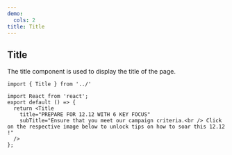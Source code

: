 ```yaml
---
demo:
  cols: 2
title: Title
---
```


## Title

The title component is used to display the title of the page.


```tsx
import { Title } from '../'

import React from 'react';
export default () => {
  return <Title 
    title="PREPARE FOR 12.12 WITH 6 KEY FOCUS"
    subTitle="Ensure that you meet our campaign criteria.<br /> Click on the respective image below to unlock tips on how to soar this 12.12 !"
  />
};
```

